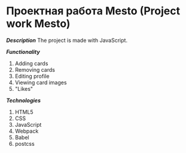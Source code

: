 # Проектная работа Mesto (Project work Mesto)

***Description***
The project is made with JavaScript.

***Functionality***
1. Adding cards
2. Removing cards
3. Editing profile
4. Viewing card images
5. "Likes"

***Technologies***
1. HTML5
2. CSS
3. JavaScript
4. Webpack
5. Babel
6. postcss
